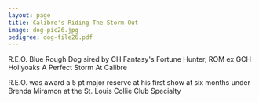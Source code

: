 ```yaml
---
layout: page
title: Calibre's Riding The Storm Out
image: dog-pic26.jpg
pedigree: dog-file26.pdf
---
```

R.E.O.
Blue Rough Dog sired by CH Fantasy's Fortune Hunter, ROM ex GCH Hollyoaks A Perfect Storm At Calibre

R.E.O. was award a 5 pt major reserve at his first show at six months under Brenda Miramon at the St.
Louis Collie Club Specialty
